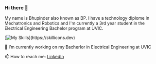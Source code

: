 ### Hi there 👋
My name is Bhupinder also known as BP. I have a technology diplome in Mechatronics and Robotics and I'm currently a 3rd year student in the Electrical Engineering Bachelor program at UVIC.

[![My Skills](https://skillicons.dev/icons?i=js,html,css,arduino,autocad,c,cpp,git,jest,matlab,)](https://skillicons.dev)

<!--
<div>
    My name is Bhupinder. 🔭 I'm currently learning Front End Development. I have a background in Mechatronics and 
    Robotics and a love for anything tech related.
</div>

# 🔧 Technologies & Tool
-->
<!--
**bhupi1998/bhupi1998** is a ✨ _special_ ✨ repository because its `README.md` (this file) appears on your GitHub profile.

Here are some ideas to get you started:

- 🔭 I’m currently working on ...
- 🌱 I’m currently learning ...
- 👯 I’m looking to collaborate on ...
- 🤔 I’m looking for help with ...
- 💬 Ask me about ...
- 📫 How to reach me: ...
- 😄 Pronouns: ...
- ⚡ Fun fact: ...
-->
🔭 I’m currently working on my Bacherlor in Electrical Engineering at UVIC

📫 How to reach me: [LinkedIn](www.linkedin.com/in/bhupinder-singh-791b29132/)
